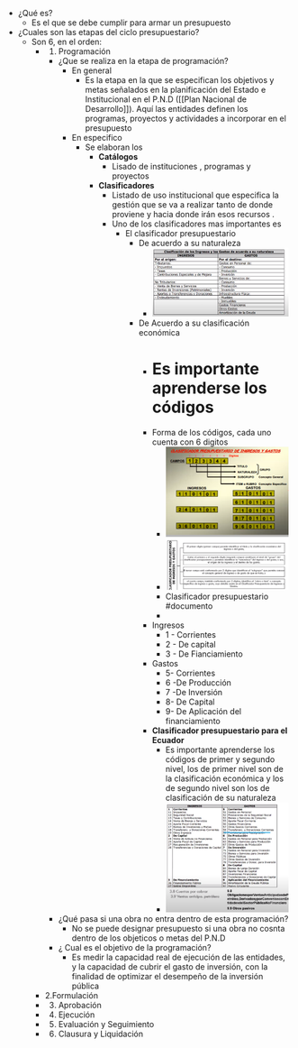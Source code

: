 - ¿Qué es?
	- Es el que se debe cumplir para armar un presupuesto
- ¿Cuales son las etapas del ciclo presupuestario?
	- Son 6,  en el orden:
		- 1. Programación
			- ¿Que se realiza en la etapa de programación?
				- En general
					- Es la etapa en la que  se especifican los objetivos y metas señalados en la planificación del Estado e Institucional en el P.N.D ([[Plan Nacional de Desarrollo]]). Aquí las entidades definen los programas, proyectos y actividades a incorporar en el presupuesto
				- En especifico
					- Se elaboran los
						- **Catálogos**
							- Lisado de instituciones , programas y proyectos
						- **Clasificadores**
							- Listado de uso institucional que especifica la gestión que se va a realizar tanto de donde proviene y hacia donde irán esos recursos .
							- Uno de los clasificadores mas importantes es
								- El clasificador presupuestario
									- De acuerdo a su naturaleza
										- ![image.png](../assets/image_1643252797797_0.png)
									- De Acuerdo a su clasificación económica
										- # Es importante aprenderse los códigos
										- Forma de los códigos, cada uno cuenta con 6 digitos
											- ![image.png](../assets/image_1643254334970_0.png)
											- ![image.png](../assets/image_1643254474006_0.png)
											- Clasificador presupuestario #documento
											-
										- Ingresos
											- 1 - Corrientes
											- 2 - De capital
											- 3 - De Fianciamiento
										- Gastos
											- 5- Corrientes
											- 6 -De Producción
											- 7 -De Inversión
											- 8- De Capital
											- 9- De Aplicación del financiamiento
										- **Clasificador presupuestario para el Ecuador**
											- Es importante aprenderse los códigos de primer y segundo nivel, los de primer nivel son de la clasificación económica y los de segundo nivel son los de clasificación de su naturaleza
											- ![image.png](../assets/image_1643253021390_0.png)
			- ¿Qué pasa si una obra no entra dentro de esta programación?
				- No se puede designar presupuesto si una obra no cosnta dentro de los objeticos o metas del P.N.D
			- ¿ Cual es el objetivo de la programación?
				- Es medir la capacidad real de ejecución de las entidades, y la capacidad de cubrir el gasto de inversión, con la finalidad de optimizar el desempeño de la inversión pública
		- 2.Formulación
		- 3. Aprobación
		- 4. Ejecución
		- 5. Evaluación y Seguimiento
		- 6. Clausura y Liquidación